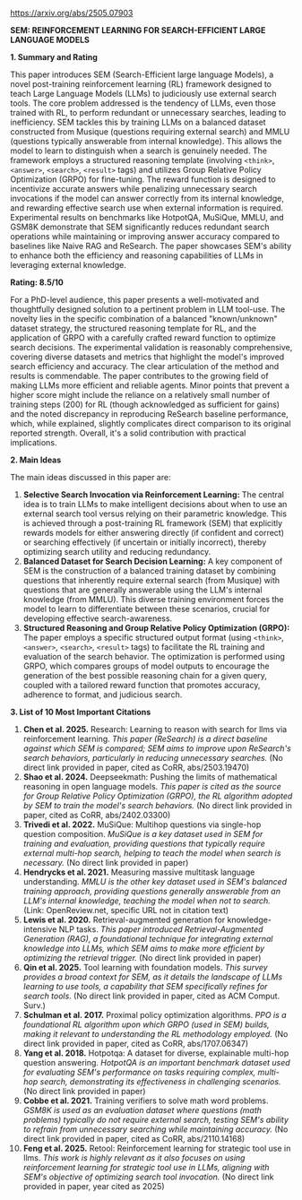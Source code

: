 https://arxiv.org/abs/2505.07903

**SEM: REINFORCEMENT LEARNING FOR SEARCH-EFFICIENT LARGE LANGUAGE MODELS**

**1. Summary and Rating**

This paper introduces SEM (Search-Efficient large language Models), a novel post-training reinforcement learning (RL) framework designed to teach Large Language Models (LLMs) to judiciously use external search tools. The core problem addressed is the tendency of LLMs, even those trained with RL, to perform redundant or unnecessary searches, leading to inefficiency. SEM tackles this by training LLMs on a balanced dataset constructed from Musique (questions requiring external search) and MMLU (questions typically answerable from internal knowledge). This allows the model to learn to distinguish when a search is genuinely needed. The framework employs a structured reasoning template (involving `<think>`, `<answer>`, `<search>`, `<result>` tags) and utilizes Group Relative Policy Optimization (GRPO) for fine-tuning. The reward function is designed to incentivize accurate answers while penalizing unnecessary search invocations if the model can answer correctly from its internal knowledge, and rewarding effective search use when external information is required. Experimental results on benchmarks like HotpotQA, MuSiQue, MMLU, and GSM8K demonstrate that SEM significantly reduces redundant search operations while maintaining or improving answer accuracy compared to baselines like Naive RAG and ReSearch. The paper showcases SEM's ability to enhance both the efficiency and reasoning capabilities of LLMs in leveraging external knowledge.

**Rating: 8.5/10**

For a PhD-level audience, this paper presents a well-motivated and thoughtfully designed solution to a pertinent problem in LLM tool-use. The novelty lies in the specific combination of a balanced "known/unknown" dataset strategy, the structured reasoning template for RL, and the application of GRPO with a carefully crafted reward function to optimize search decisions. The experimental validation is reasonably comprehensive, covering diverse datasets and metrics that highlight the model's improved search efficiency and accuracy. The clear articulation of the method and results is commendable. The paper contributes to the growing field of making LLMs more efficient and reliable agents. Minor points that prevent a higher score might include the reliance on a relatively small number of training steps (200) for RL (though acknowledged as sufficient for gains) and the noted discrepancy in reproducing ReSearch baseline performance, which, while explained, slightly complicates direct comparison to its original reported strength. Overall, it's a solid contribution with practical implications.

**2. Main Ideas**

The main ideas discussed in this paper are:

1.  **Selective Search Invocation via Reinforcement Learning:** The central idea is to train LLMs to make intelligent decisions about when to use an external search tool versus relying on their parametric knowledge. This is achieved through a post-training RL framework (SEM) that explicitly rewards models for either answering directly (if confident and correct) or searching effectively (if uncertain or initially incorrect), thereby optimizing search utility and reducing redundancy.
2.  **Balanced Dataset for Search Decision Learning:** A key component of SEM is the construction of a balanced training dataset by combining questions that inherently require external search (from Musique) with questions that are generally answerable using the LLM's internal knowledge (from MMLU). This diverse training environment forces the model to learn to differentiate between these scenarios, crucial for developing effective search-awareness.
3.  **Structured Reasoning and Group Relative Policy Optimization (GRPO):** The paper employs a specific structured output format (using `<think>`, `<answer>`, `<search>`, `<result>` tags) to facilitate the RL training and evaluation of the search behavior. The optimization is performed using GRPO, which compares groups of model outputs to encourage the generation of the best possible reasoning chain for a given query, coupled with a tailored reward function that promotes accuracy, adherence to format, and judicious search.

**3. List of 10 Most Important Citations**

1.  **Chen et al. 2025.** Research: Learning to reason with search for llms via reinforcement learning.
    *This paper (ReSearch) is a direct baseline against which SEM is compared; SEM aims to improve upon ReSearch's search behaviors, particularly in reducing unnecessary searches.* (No direct link provided in paper, cited as CoRR, abs/2503.19470)
2.  **Shao et al. 2024.** Deepseekmath: Pushing the limits of mathematical reasoning in open language models.
    *This paper is cited as the source for Group Relative Policy Optimization (GRPO), the RL algorithm adopted by SEM to train the model's search behaviors.* (No direct link provided in paper, cited as CoRR, abs/2402.03300)
3.  **Trivedi et al. 2022.** MuSiQue: Multihop questions via single-hop question composition.
    *MuSiQue is a key dataset used in SEM for training and evaluation, providing questions that typically require external multi-hop search, helping to teach the model when search is necessary.* (No direct link provided in paper)
4.  **Hendrycks et al. 2021.** Measuring massive multitask language understanding.
    *MMLU is the other key dataset used in SEM's balanced training approach, providing questions generally answerable from an LLM's internal knowledge, teaching the model when not to search.* (Link: OpenReview.net, specific URL not in citation text)
5.  **Lewis et al. 2020.** Retrieval-augmented generation for knowledge-intensive NLP tasks.
    *This paper introduced Retrieval-Augmented Generation (RAG), a foundational technique for integrating external knowledge into LLMs, which SEM aims to make more efficient by optimizing the retrieval trigger.* (No direct link provided in paper)
6.  **Qin et al. 2025.** Tool learning with foundation models.
    *This survey provides a broad context for SEM, as it details the landscape of LLMs learning to use tools, a capability that SEM specifically refines for search tools.* (No direct link provided in paper, cited as ACM Comput. Surv.)
7.  **Schulman et al. 2017.** Proximal policy optimization algorithms.
    *PPO is a foundational RL algorithm upon which GRPO (used in SEM) builds, making it relevant to understanding the RL methodology employed.* (No direct link provided in paper, cited as CoRR, abs/1707.06347)
8.  **Yang et al. 2018.** Hotpotqa: A dataset for diverse, explainable multi-hop question answering.
    *HotpotQA is an important benchmark dataset used for evaluating SEM's performance on tasks requiring complex, multi-hop search, demonstrating its effectiveness in challenging scenarios.* (No direct link provided in paper)
9.  **Cobbe et al. 2021.** Training verifiers to solve math word problems.
    *GSM8K is used as an evaluation dataset where questions (math problems) typically do not require external search, testing SEM's ability to refrain from unnecessary searching while maintaining accuracy.* (No direct link provided in paper, cited as CoRR, abs/2110.14168)
10. **Feng et al. 2025.** Retool: Reinforcement learning for strategic tool use in llms.
    *This work is highly relevant as it also focuses on using reinforcement learning for strategic tool use in LLMs, aligning with SEM's objective of optimizing search tool invocation.* (No direct link provided in paper, year cited as 2025)
